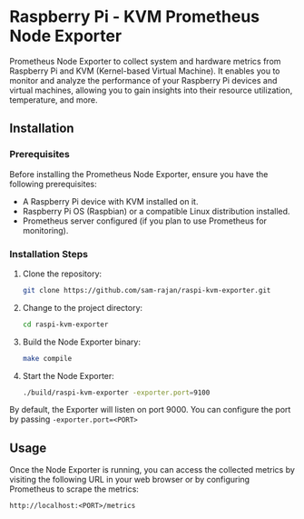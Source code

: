 # Raspberry Pi - KVM Prometheus Node Exporter

Prometheus Node Exporter to collect system and hardware metrics from Raspberry Pi and KVM (Kernel-based Virtual Machine). It enables you to monitor and analyze the performance of your Raspberry Pi devices and virtual machines, allowing you to gain insights into their resource utilization, temperature, and more.


## Installation

### Prerequisites

Before installing the Prometheus Node Exporter, ensure you have the following prerequisites:

- A Raspberry Pi device with KVM installed on it.
- Raspberry Pi OS (Raspbian) or a compatible Linux distribution installed.
- Prometheus server configured (if you plan to use Prometheus for monitoring).

### Installation Steps

1. Clone the repository:

   ```bash
   git clone https://github.com/sam-rajan/raspi-kvm-exporter.git
   ```

2. Change to the project directory:

   ```bash
   cd raspi-kvm-exporter
   ```

3. Build the Node Exporter binary:

   ```bash
   make compile
   ```

4. Start the Node Exporter:

   ```bash
   ./build/raspi-kvm-exporter -exporter.port=9100
   ```

By default, the Exporter will listen on port 9000. You can configure the port by passing `-exporter.port=<PORT>`


## Usage

Once the Node Exporter is running, you can access the collected metrics by visiting the following URL in your web browser or by configuring Prometheus to scrape the metrics:

```
http://localhost:<PORT>/metrics
```


